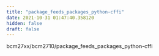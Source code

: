 ```yaml
---
title: "package_feeds_packages_python-cffi"
date: 2021-10-31 01:47:40.358120
hidden: false
draft: false
---
```


bcm27xx/bcm2710/package_feeds_packages_python-cffi

